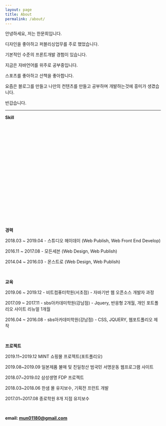 ```yaml
---
layout: page
title: About
permalink: /about/
---
```


안녕하세요, 저는 한문희입니다.

디자인을 좋아하고 퍼블리싱업무를 주로 했었습니다.

기본적인 수준의 프론트개발 경험이 있습니다.

지금은 자바언어를 위주로 공부중입니다.

스포츠를 좋아하고 산책을 좋아합니다.

요즘은 블로그를 만들고 나만의 컨텐츠를 만들고 공부하며 개발하는것에 흥미가 생겼습니다.

반갑습니다.

----

**Skill**
<div id="chartContainer" style="height: 300px; width: 100%;"></div>

<br />

**경력**

2018.03 ~ 2019.04 - 스튜디오 헤이데이 (Web Publish, Web Front End Develop)

2016.11 ~ 2017.08 - 모든세븐 (Web Design, Web Publish)

2014.04 ~ 2016.03 - 몬스트로 (Web Design, Web Publish)

<br />

**교육**

2019.06 ~ 2019.12 - 비트컴퓨터학원(서초점) - 자바기반 웹 오픈소스 개발자 과정

2017.09 ~ 2017.11 - sbs아카데미학원(강남점) - Jquery, 반응형 2개월, 개인 포트폴리오 사이트 리뉴얼 1개월

2016.04 ~ 2016.08 - sbs아카데미학원(강남점) - CSS, JQUERY, 웹포트폴리오 제작

<br />

**프로젝트**

2019.11~2019.12 MINT 쇼핑몰 프로젝트(포트폴리오)

2019.08~2019.09 일본제품 불매 및 친일청산 범국민 서명운동 웹프로그램 사이트

2018.07~2019.02 삼성생명 FDP 프로젝트

2018.03~2018.06 한샘 몰 유지보수, 기획전 프런트 개발

2017.01~2017.08 종로학원 8개 지점 유지보수

<br />

**email: mun01180@gmail.com**

<script>
window.onload = function () {

var options = {
	animationEnabled: true,
	title: {
		text: "",                
		fontColor: "Peru"
	},
	axisY: {
		tickThickness: 0,
		lineThickness: 0,
		valueFormatString: " ",
		gridThickness: 0                    
	},
	axisX: {
		tickThickness: 0,
		lineThickness: 0,
		labelFontSize: 18,
		labelFontColor: "Peru"				
	},
	data: [{
		indexLabelFontSize: 14,
		toolTipContent: "<span style=\"color:#62C9C3\">{indexLabel}:</span> <span style=\"color:#CD853F\"><strong>{y}</strong></span>",
		indexLabelPlacement: "inside",
		indexLabelFontColor: "white",
		indexLabelFontWeight: 400,
		indexLabelFontFamily: "Verdana",
		color: "#62C9C3",
		type: "bar",
		dataPoints: [
			{ y: 60, label: "60%", indexLabel: "Git / Github" },
			{ y: 30, label: "30%", indexLabel: "SQL / MYSQL" },
			{ y: 55, label: "55%", indexLabel: "Spring / Jsp" },
			{ y: 40, label: "40%", indexLabel: "JAVA" },
			{ y: 70, label: "70%", indexLabel: "AJAX" },
			{ y: 40, label: "40%", indexLabel: "Vue" },
			{ y: 70, label: "70%", indexLabel: "Jquery" },
			{ y: 50, label: "50%", indexLabel: "Javascript / ECMA6" },
			{ y: 90, label: "90%", indexLabel: "HTML / CSS / MediaQuery" }
		]
	}]
};

$("#chartContainer").CanvasJSChart(options);
$(".canvasjs-chart-credit").css("display", "none");

}
</script>
